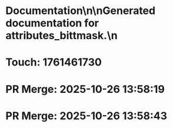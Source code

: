 # Documentation\n\nGenerated documentation for attributes_bittmask.\n

# Touch: 1761461730

# PR Merge: 2025-10-26 13:58:19

# PR Merge: 2025-10-26 13:58:43
